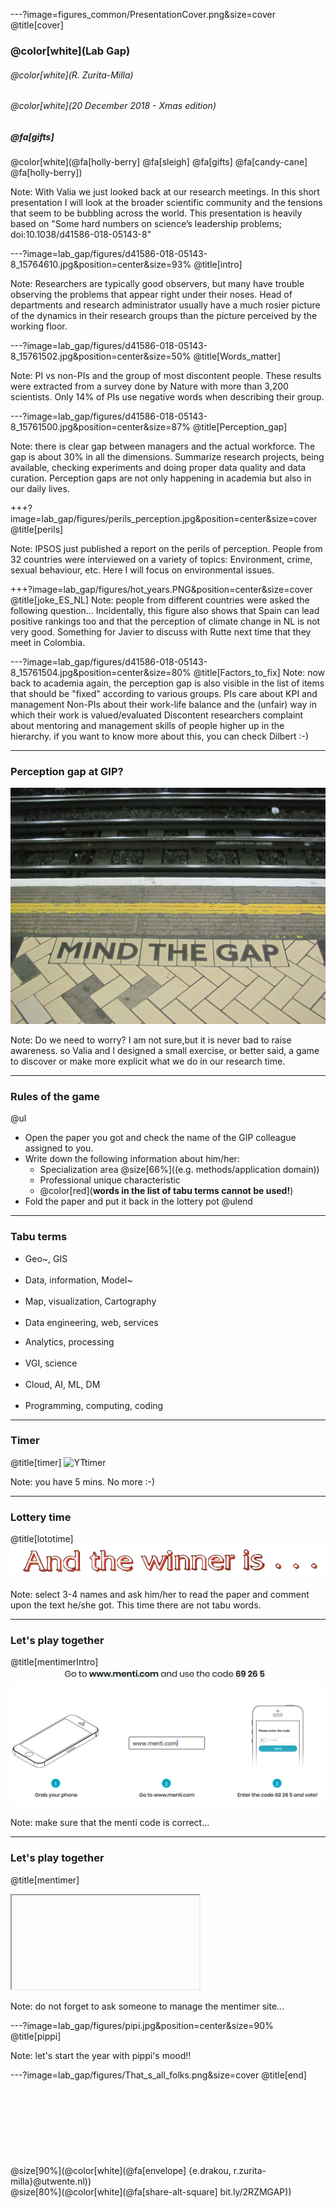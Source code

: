 ---?image=figures_common/PresentationCover.png&size=cover
@title[cover]
### @color[white](Lab Gap)
###### @color[white](R. Zurita-Milla)
###### @color[white](20 December 2018 - Xmas edition)
##### @fa[gifts]
@color[white](@fa[holly-berry] @fa[sleigh] @fa[gifts] @fa[candy-cane] @fa[holly-berry]) 

Note: With Valia we just looked back at our research meetings. In this short presentation I will look at the broader scientific community and the tensions that seem to be bubbling across the world. This presentation is heavily based on "Some hard numbers on science’s leadership problems; doi:10.1038/d41586-018-05143-8" 

---?image=lab_gap/figures/d41586-018-05143-8_15764610.jpg&position=center&size=93%
@title[intro]

Note: Researchers are typically good observers, but many have trouble observing the problems that appear right under their noses. Head of departments and research administrator usually have a much rosier picture of the dynamics in their research groups than the picture perceived by the working floor.

---?image=lab_gap/figures/d41586-018-05143-8_15761502.jpg&position=center&size=50% 
@title[Words_matter] 

Note: PI vs non-PIs and the group of most discontent people. These results were extracted from a survey done by Nature with more than 3,200 scientists.
Only 14% of PIs use negative words when describing their group. 

---?image=lab_gap/figures/d41586-018-05143-8_15761500.jpg&position=center&size=87% 
@title[Perception_gap]

Note: there is clear gap between managers and the actual workforce. 
The gap is about 30% in all the dimensions. Summarize research projects, being available, checking experiments and doing proper data quality and data curation.
Perception gaps are not only happening in academia but also in our daily lives.

+++?image=lab_gap/figures/perils_perception.jpg&position=center&size=cover 
@title[perils]

Note: IPSOS just published a report on the perils of perception. People from 32 countries were interviewed on a variety of topics: Environment, crime, sexual behaviour, etc. Here I will focus on environmental issues. 

+++?image=lab_gap/figures/hot_years.PNG&position=center&size=cover
@title[joke_ES_NL]
Note: people from different countries were asked the following question...
Incidentally, this figure also shows that Spain can lead positive rankings too and that the perception of climate change in NL is not very good. Something for Javier to discuss with Rutte next time that they meet in Colombia.

---?image=lab_gap/figures/d41586-018-05143-8_15761504.jpg&position=center&size=80% 
@title[Factors_to_fix] 
Note: now back to academia again, the perception gap is also visible in the list of items that should be "fixed" according to various groups.
PIs care about KPI and management
Non-PIs about their work-life balance and the (unfair) way in which their work is valued/evaluated
Discontent researchers complaint about mentoring and management skills of people higher up in the hierarchy. if you want to know more about this, you can check Dilbert :-)

---
### Perception gap at GIP?
![](lab_gap/figures/Mind_the_gap.jpg) 

Note: Do we need to worry? I am not sure,but it is never bad to raise awareness.
so Valia and I designed a small exercise, or better said, a game to discover or make more explicit what we do in our research time.

---
### Rules of the game
@ul
- Open the paper you got and check the name of the GIP colleague assigned to you.
- Write down the following information about him/her: 
	- Specialization area @size[66%]((e.g. methods/application domain)) 
	- Professional unique characteristic 
	- @color[red](**words in the list of tabu terms cannot be used!**)
- Fold the paper and put it back in the lottery pot
@ulend

---
### Tabu terms
<div class="left">
    <ul>
        <li>Geo~, GIS </li>
        <br>
        <li>Data, information, Model~ </li>
        <br> 
        <li>‎Map, visualization, Cartography </li>
        <br>
        <li>Data engineering, web, services </li>
    </ul>
</div>
<div class="right">
    <ul>
        <li>Analytics, processing </li>
        <br>
        <li>‎VGI, science</li>
        <br>
        <li>Cloud, AI, ML, DM </li>
        <br>
        <li>Programming, computing, coding </li>
    </ul>
</div>

---
### Timer
@title[timer]
![YTtimer](https://www.youtube.com/embed/lvJrx5Aecxk)

Note: you have 5 mins. No more :-)

---
### Lottery time
@title[lototime]
![](lab_gap/figures/And_the_winner_is_.png)

Note: select 3-4 names and ask him/her to read the paper and comment upon the text he/she got. This time there are not tabu words. 

---
### Let's play together
@title[mentimerIntro]
![](lab_gap/figures/Menti.PNG)

Note: make sure that the menti code is correct...

---
### Let's play together
@title[mentimer]

<iframe class="stretch" data-src="https://www.mentimeter.com/s/9b5055a258836c4dc0889ec1b2579020/dc16a2c3ff3e"></iframe>

Note: do not forget to ask someone to manage the mentimer site... 

---?image=lab_gap/figures/pipi.jpg&position=center&size=90%
@title[pippi]

Note: let's start the year with pippi's mood!!

---?image=lab_gap/figures/That_s_all_folks.png&size=cover
@title[end]
<br><br>
<br><br>
<br><br>
<br><br>
<br>
@size[90%](@color[white](@fa[envelope] {e.drakou, r.zurita-milla}@utwente.nl))
<br>
@size[80%](@color[white](@fa[share-alt-square] bit.ly/2RZMGAP))
